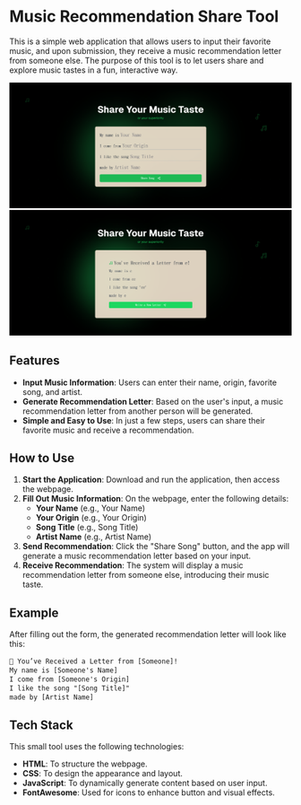 
# Music Recommendation Share Tool

This is a simple web application that allows users to input their favorite music, and upon submission, they receive a music recommendation letter from someone else. The purpose of this tool is to let users share and explore music tastes in a fun, interactive way.

![image](https://github.com/Raytengo/Music-Letter/blob/main/img/%E8%9E%A2%E5%B9%95%E6%93%B7%E5%8F%96%E7%95%AB%E9%9D%A2%202025-03-13%20001654.png)
![image](https://github.com/Raytengo/Music-Letter/blob/main/img/%E8%9E%A2%E5%B9%95%E6%93%B7%E5%8F%96%E7%95%AB%E9%9D%A2%202025-03-13%20001639.png)
## Features

- **Input Music Information**: Users can enter their name, origin, favorite song, and artist.
- **Generate Recommendation Letter**: Based on the user's input, a music recommendation letter from another person will be generated.
- **Simple and Easy to Use**: In just a few steps, users can share their favorite music and receive a recommendation.

## How to Use

1. **Start the Application**: Download and run the application, then access the webpage.
2. **Fill Out Music Information**: On the webpage, enter the following details:
   - **Your Name** (e.g., Your Name)
   - **Your Origin** (e.g., Your Origin)
   - **Song Title** (e.g., Song Title)
   - **Artist Name** (e.g., Artist Name)
3. **Send Recommendation**: Click the "Share Song" button, and the app will generate a music recommendation letter based on your input.
4. **Receive Recommendation**: The system will display a music recommendation letter from someone else, introducing their music taste.

## Example

After filling out the form, the generated recommendation letter will look like this:

```
🎵 You’ve Received a Letter from [Someone]!
My name is [Someone's Name]
I come from [Someone's Origin]
I like the song "[Song Title]"
made by [Artist Name]
```

## Tech Stack

This small tool uses the following technologies:

- **HTML**: To structure the webpage.
- **CSS**: To design the appearance and layout.
- **JavaScript**: To dynamically generate content based on user input.
- **FontAwesome**: Used for icons to enhance button and visual effects.

